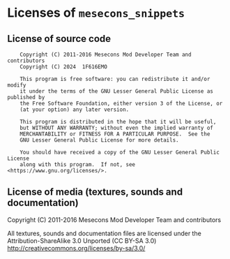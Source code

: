 Licenses of `mesecons_snippets`
===============================

License of source code
----------------------

        Copyright (C) 2011-2016 Mesecons Mod Developer Team and contributors
        Copyright (C) 2024  1F616EMO

        This program is free software: you can redistribute it and/or modify
        it under the terms of the GNU Lesser General Public License as published by
        the Free Software Foundation, either version 3 of the License, or
        (at your option) any later version.

        This program is distributed in the hope that it will be useful,
        but WITHOUT ANY WARRANTY; without even the implied warranty of
        MERCHANTABILITY or FITNESS FOR A PARTICULAR PURPOSE.  See the
        GNU Lesser General Public License for more details.

        You should have received a copy of the GNU Lesser General Public License
        along with this program.  If not, see <https://www.gnu.org/licenses/>.

License of media (textures, sounds and documentation)
-----------------------------------------------------

Copyright (C) 2011-2016 Mesecons Mod Developer Team and contributors

All textures, sounds and documentation files are licensed under the
Attribution-ShareAlike 3.0 Unported (CC BY-SA 3.0)
<http://creativecommons.org/licenses/by-sa/3.0/>
